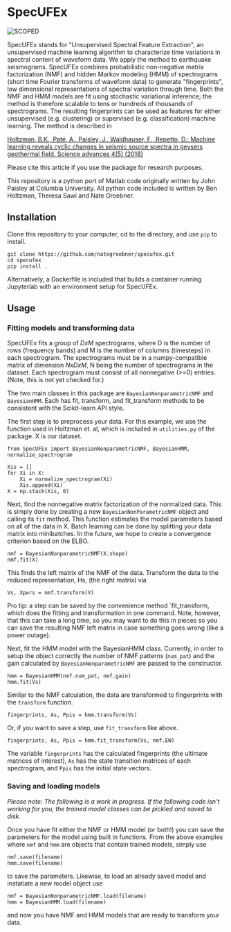 # SpecUFEx

![SCOPED](https://img.shields.io/endpoint?url=https://runkit.io/wangyinz/scoped/branches/master/Specufex)

SpecUFEx stands for "Unsupervised Spectral Feature Extraction", an unsupervised machine learning algorithm to characterize time variations in spectral content of waveform data. We apply the method to earthquake seismograms. SpecUFEx combines probabilistic non-negative matrix factorization (NMF) and hidden Markov modeling (HMM) of spectrograms (short time Fourier transforms of waveform data) to generate "fingerprints", low dimensional representations of spectral variation through time. Both the NMF and HMM models are fit using stochastic variational inference; the method is therefore scalable to tens or hundreds of thousands of spectrograms. The resulting fingerprints can be used as features for either unsupervised (e.g. clustering) or supervised (e.g. classification) machine learning. The method is described in

[Holtzman, B.K., Paté, A., Paisley, J., Waldhauser, F., Repetto, D.: Machine learning reveals cyclic changes in seismic source spectra in geysers geothermal field. Science advances 4(5) (2018)](https://advances.sciencemag.org/content/4/5/eaao2929)

Please cite this article if you use the package for research purposes.

This repository is a python port of Matlab code originally written by John Paisley at Columbia University. All python code included is written by Ben Holtzman, Theresa Sawi and Nate Groebner.

## Installation

Clone this repository to your computer, cd to the directory, and use `pip` to install.

``` shell
git clone https://github.com/nategroebner/specufex.git
cd specufex
pip install .
```

Alternatively, a Dockerfile is included that builds a container running Jupyterlab with an environment setup for SpecUFEx.

## Usage

### Fitting models and transforming data

SpecUFEx fits a group of $D x M$ spectrograms, where D is the number of rows (frequency bands) and M is the number of columns (timesteps) in each spectrogram. The spectrograms must be in a numpy-compatible matrix of dimension $N x D x M$, N being the number of spectrograms in the dataset. Each spectrogram must consist of all nonnegative (>=0) entries. (Note, this is not yet checked for.)

The two main classes in this package are `BayesianNonparametricNMF` and `BayesianHMM`. Each has fit, transform, and fit_transform methods to be consistent with the Scikit-learn API style.

The first step is to preprocess your data. For this example, we use the function used in Holtzman et. al, which is included in `utilities.py` of the package. X is our dataset.

```shell
from SpecUFEx import BayesianNonparametricNMF, BayesianHMM, normalize_spectrogram

Xis = []
for Xi in X:
    Xi = normalize_spectrogram(Xi)
    Xis.append(Xi)
X = np.stack(Xis, 0)
```

Next, find the nonnegative matrix factorization of the normalized data. This is simply done by creating a new `BayesianNonParametricNMF` object and calling its `fit` method. This function estimates the model parameters based on all of the data in X. Batch learning can be done by splitting your data matrix into minibatches. In the future, we hope to create a convergence criterion based on the ELBO.

```shell
nmf = BayesianNonparametricNMF(X.shape)
nmf.fit(X)
```

This finds the left matrix of the NMF of the data. Transform the data to the reduced representation, Hs, (the right matrix) via

`Vs, Xpwrs = nmf.transform(X)`

Pro tip: a step can be saved by the convenience method `fit_transform, which does the fitting and transformation in one command.  Note, however, that this can take a long time, so you may want to do this in pieces so you can save the resulting NMF left matrix in case something goes wrong (like a power outage).

Next, fit the HMM model with the BayesianHMM class. Currently, in order to setup the object correctly the number of NMF patterns (`num_pat`) and the gain calculated by `BayesianNonparametricNMF` are passed to the constructor.

```shell
hmm = BayesianHMM(nmf.num_pat, nmf.gain)
hmm.fit(Vs)
```

Similar to the NMF calculation, the data are transformed to fingerprints with the `transform` function.

`fingerprints, As, Ppis = hmm.transform(Vs)`

Or, if you want to save a step, use `fit_transform` like above.

`fingerprints, As, Ppis = hmm.fit_transform(Vs, nmf.EW)`

The variable `fingerprints` has the calculated fingerprints (the ultimate matrices of interest), `As` has the state transition matrices of each spectrogram, and `Ppis` has the initial state vectors.

### Saving and loading models

*Please note: The following is a work in progress. If the following code isn't working for you, the trained model classes can be pickled and saved to disk.*

Once you have fit either the NMF or HMM model (or both!) you can save the parameters for the model using built in functions. From the above examples where `nmf` and `hmm` are objects that contain trained models, simply use

```shell
nmf.save(filename)
hmm.save(filename)
```

to save the parameters. Likewise, to load an already saved model and instatiate a new model object use

```shell
nmf = BayesianNonparametricNMF.load(filename)
hmm = BayesianHMM.load(filename)
```

and now you have NMF and HMM models that are ready to transform your data.
